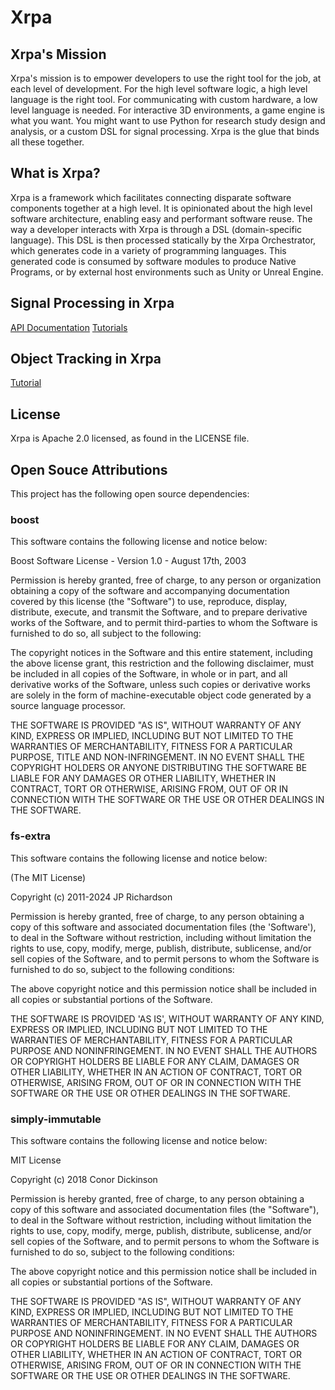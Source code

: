 # Xrpa

## Xrpa's Mission
Xrpa's mission is to empower developers to use the right tool for the job, at each level of development. For the high level software logic, a high level language is the right tool. For communicating with custom hardware, a low level language is needed. For interactive 3D environments, a game engine is what you want. You might want to use Python for research study design and analysis, or a custom DSL for signal processing. Xrpa is the glue that binds all these together.

## What is Xrpa?
Xrpa is a framework which facilitates connecting disparate software components together at a high level. It is opinionated about the high level software architecture, enabling easy and performant software reuse. The way a developer interacts with Xrpa is through a DSL (domain-specific language). This DSL is then processed statically by the Xrpa Orchestrator, which generates code in a variety of programming languages. This generated code is consumed by software modules to produce Native Programs, or by external host environments such as Unity or Unreal Engine.

## Signal Processing in Xrpa

[API Documentation](modules/xred-signal-processing/docs/Signal_Processing.md)
[Tutorials](modules/xred-signal-processing/docs/Signal_Processing_Tutorial.md)

## Object Tracking in Xrpa

[Tutorial](modules/xred-tracking/docs/Tracking_Tutorial.md)

## License
Xrpa is Apache 2.0 licensed, as found in the LICENSE file.

## Open Souce Attributions

This project has the following open source dependencies:

### boost
This software contains the following license and notice below:

Boost Software License - Version 1.0 - August 17th, 2003

Permission is hereby granted, free of charge, to any person or organization
obtaining a copy of the software and accompanying documentation covered by
this license (the "Software") to use, reproduce, display, distribute,
execute, and transmit the Software, and to prepare derivative works of the
Software, and to permit third-parties to whom the Software is furnished to
do so, all subject to the following:

The copyright notices in the Software and this entire statement, including
the above license grant, this restriction and the following disclaimer,
must be included in all copies of the Software, in whole or in part, and
all derivative works of the Software, unless such copies or derivative
works are solely in the form of machine-executable object code generated by
a source language processor.

THE SOFTWARE IS PROVIDED "AS IS", WITHOUT WARRANTY OF ANY KIND, EXPRESS OR
IMPLIED, INCLUDING BUT NOT LIMITED TO THE WARRANTIES OF MERCHANTABILITY,
FITNESS FOR A PARTICULAR PURPOSE, TITLE AND NON-INFRINGEMENT. IN NO EVENT
SHALL THE COPYRIGHT HOLDERS OR ANYONE DISTRIBUTING THE SOFTWARE BE LIABLE
FOR ANY DAMAGES OR OTHER LIABILITY, WHETHER IN CONTRACT, TORT OR OTHERWISE,
ARISING FROM, OUT OF OR IN CONNECTION WITH THE SOFTWARE OR THE USE OR OTHER
DEALINGS IN THE SOFTWARE.

### fs-extra
This software contains the following license and notice below:

(The MIT License)

Copyright (c) 2011-2024 JP Richardson

Permission is hereby granted, free of charge, to any person obtaining a copy of this software and associated documentation files
(the 'Software'), to deal in the Software without restriction, including without limitation the rights to use, copy, modify,
 merge, publish, distribute, sublicense, and/or sell copies of the Software, and to permit persons to whom the Software is
 furnished to do so, subject to the following conditions:

The above copyright notice and this permission notice shall be included in all copies or substantial portions of the Software.

THE SOFTWARE IS PROVIDED 'AS IS', WITHOUT WARRANTY OF ANY KIND, EXPRESS OR IMPLIED, INCLUDING BUT NOT LIMITED TO THE
WARRANTIES OF MERCHANTABILITY, FITNESS FOR A PARTICULAR PURPOSE AND NONINFRINGEMENT. IN NO EVENT SHALL THE AUTHORS
OR COPYRIGHT HOLDERS BE LIABLE FOR ANY CLAIM, DAMAGES OR OTHER LIABILITY, WHETHER IN AN ACTION OF CONTRACT, TORT OR OTHERWISE,
 ARISING FROM, OUT OF OR IN CONNECTION WITH THE SOFTWARE OR THE USE OR OTHER DEALINGS IN THE SOFTWARE.

### simply-immutable
This software contains the following license and notice below:

MIT License

Copyright (c) 2018 Conor Dickinson

Permission is hereby granted, free of charge, to any person obtaining a copy
of this software and associated documentation files (the "Software"), to deal
in the Software without restriction, including without limitation the rights
to use, copy, modify, merge, publish, distribute, sublicense, and/or sell
copies of the Software, and to permit persons to whom the Software is
furnished to do so, subject to the following conditions:

The above copyright notice and this permission notice shall be included in all
copies or substantial portions of the Software.

THE SOFTWARE IS PROVIDED "AS IS", WITHOUT WARRANTY OF ANY KIND, EXPRESS OR
IMPLIED, INCLUDING BUT NOT LIMITED TO THE WARRANTIES OF MERCHANTABILITY,
FITNESS FOR A PARTICULAR PURPOSE AND NONINFRINGEMENT. IN NO EVENT SHALL THE
AUTHORS OR COPYRIGHT HOLDERS BE LIABLE FOR ANY CLAIM, DAMAGES OR OTHER
LIABILITY, WHETHER IN AN ACTION OF CONTRACT, TORT OR OTHERWISE, ARISING FROM,
OUT OF OR IN CONNECTION WITH THE SOFTWARE OR THE USE OR OTHER DEALINGS IN THE
SOFTWARE.
